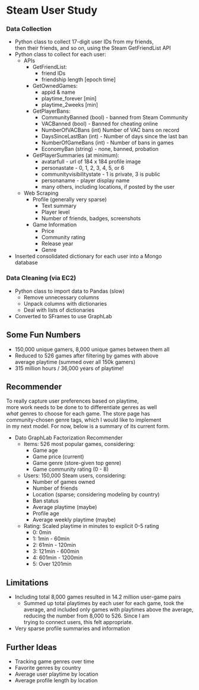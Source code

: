 # Steam User Study

### Data Collection
* Python class to collect 17-digit user IDs from my friends,  
then their friends, and so on, using the Steam GetFriendList API  
* Python class to collect for each user:
  * APIs
    * GetFriendList:
      * friend IDs
      * friendship length [epoch time]
    * GetOwnedGames:
      * appid & name
      * playtime_forever [min]
      * playtime_2weeks [min]
    * GetPlayerBans:
      * CommunityBanned (bool) - banned from Steam Community
      * VACBanned (bool) - Banned for cheating online
      * NumberOfVACBans (int) Number of VAC bans on record
      * DaysSinceLastBan (int) - Number of days since the last ban
      * NumberOfGameBans (int) - Number of bans in games
      * EconomyBan (string) - none, banned, probation
    * GetPlayerSummaries (at minimum):
      * avatarfull - url of 184 x 184 profile image
      * personastate - 0, 1, 2, 3, 4, 5, or 6
      * communityvisibilitystate - 1 is private, 3 is public
      * personaname - player display name
      * many others, including locations, if posted by the user
  * Web Scraping
    * Profile (generally very sparse)
      * Text summary
      * Player level
      * Number of friends, badges, screenshots
    * Game Information
      * Price
      * Community rating
      * Release year
      * Genre
* Inserted consolidated dictionary for each user into a Mongo  
  database


### Data Cleaning (via EC2)
* Python class to import data to Pandas (slow)
  * Remove unnecessary columns
  * Unpack columns with dictionaries
  * Deal with lists of dictionaries
* Converted to SFrames to use GraphLab

## Some Fun Numbers
* 150,000 unique gamers, 8,000 unique games between them all
* Reduced to 526 games after filtering by games with above  
average playtime (summed over all 150k gamers)
* 315 million hours / 36,000 years of playtime!

## Recommender
To really capture user preferences based on playtime,  
more work needs to be done to to differentiate genres as well  
*what* genres to choose for each game. The store page has  
community-chosen genre tags, which I would like to implement  
in my next model. For now, below is a summary of its current form.
* Dato GraphLab Factorization Recommender
  * Items: 526 most popular games, considering:
    * Game age
    * Game price (current)
    * Game genre (store-given top genre)
    * Game community rating (0 - 8)
  * Users: 150,000 Steam users, considering:
    * Number of games owned
    * Number of friends
    * Location (sparse; considering modeling by country)
    * Ban status
    * Average playtime (maybe)
    * Profile age
    * Average weekly playtime (maybe)
  * Rating: Scaled playtime in minutes to explicit 0-5 rating
    * 0: 0min
    * 1: 1min - 60min
    * 2: 61min - 120min
    * 3: 121min - 600min
    * 4: 601min - 1200min
    * 5: Over 1201min

## Limitations
* Including total 8,000 games resulted in 14.2 million user-game pairs
  * Summed up total playtimes by each user for each game, took the average, and included only games with playtimes above the average, reducing the number from 8,000 to 526. Since I am  
  trying to connect users, this felt appropriate.
* Very sparse profile summaries and information

## Further Ideas
* Tracking game genres over time
* Favorite genres by country
* Average user playtime by location
* Average profile length by location
